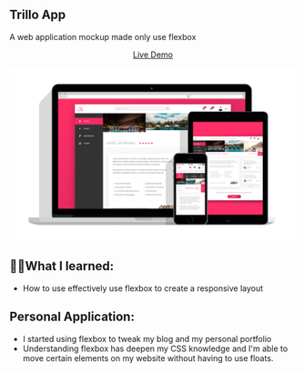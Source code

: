 ## Trillo App

A web application mockup made only use flexbox

<p align="center" >
  <a href="https://kien-trillo-app.netlify.com/">Live Demo</a>
</p>

<p align="center">
  <a href="https://kien-trillo-app.netlify.com/"><img src="./trillo-github.png"></a>
</p>

## 👨‍🎓What I learned:

- How to use effectively use flexbox to create a responsive layout

## Personal Application:

- I started using flexbox to tweak my blog and my personal portfolio
- Understanding flexbox has deepen my CSS knowledge and I'm able to move certain elements on my website without having to use floats.
